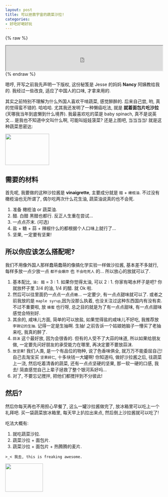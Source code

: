 ```yaml
---
layout: post
title: 可以拯救宇宙的蔬菜沙拉!
categories:
- 好吃好喝好玩
---
```


{% raw %}
<iframe frameborder="20" border="20" marginwidth="10" marginheight="0" width="500" height="80" src="http://openmindclub.qiniudn.com/Yixuan/music/bagbag.mp3"></iframe>
{% endraw %}

嗯哼, 开写之前我先声明一下版权, 这份秘笈是 Jesse 的妈妈 **Nancy** 阿姨教给我的. 我经过一些改良, 适应了中国人的口味, 才拿来用的.

其实之前特别不理解为什么外国人喜欢干啃蔬菜, 感觉醉醉的. 后来自己尝, 哟, 真的觉得蛮不错的. 哈哈哈. 尤其我还发明了一种懒癌吃法, 就是 **就着面包片吃沙拉** (天哪我当年到底懒到什么境界). 我最喜欢吃的菜是 baby spinach, 真不是说英文... 是我也不知道中文叫什么啊, 可能叫娃娃菠菜? 还是上图吧, 当当当当! 就是这种蔬菜思密达:

<img width="140" height="100" class="img-responsive" src="http://openmindclub.qiniudn.com/Yixuan/image/babySpinach.jpg">



## 需要的材料

首先呢, 我要做的这种沙拉酱是 **vinaigrette**, 主要成分就是 `醋` + `橄榄油`. 不过没有橄榄油也无所谓了, 偶尔吃两次什么花生油, 蔬菜油说真的也不会死.

1. 准备 橄榄油 or 蔬菜油.
2. 醋. 白醋 黑醋也都行. 反正人生重在尝试...
3. 一点点芥末. (可选)
4. 盐 + 糖 + 蒜 + 辣椒什么的都根据个人口味上就行了...
6. 坚果, 一定要有坚果!


## 所以你应该怎么搭配呢?

我们不用像外国人那样蠢萌蠢萌的像搞化学实验一样做沙拉酱, 基本差不多就行, 每样多放一点少放一点 `都不会爆炸` 也 `不会吃死人` 的... 所以放心的放就可以了.

1. 基本配比, `油: 醋` = 3 : 1. 如果你觉得太油, 可以 2 : 1. 你家有喝水杯子是吧? 你就放杯子里 3/4 的油, 1/4 的醋. 就 Ok 啦.
2. 然后可以往里面扔一点点一点点`糖`... 一定要少, 有一点点甜味就可以了. 或者之前我放的是 `maple syrup`,因为没那么执着, 也没关注过这种东西国内有没有卖. 不过不重要啦, 放 `蜂蜜` 也行呀, 总之目的就是为了有一点点甜味, 有一点点甜味感觉会特别好.
3. 其余的, 咸味儿方面, 简单的可以放盐, 如果觉得盐的咸味儿不好吃, 我推荐放 `李锦记的生抽`. 记得一定是生抽啊. 生抽! 之前告诉一个姑娘她脑子一懵买了老抽来吃, 我真的醉了.
4. `蒜沫` 这个最好放, 因为会很香的. 但有的人受不了大蒜的味道, 所以如果给朋友做, 一定要先问好朋友的承受能力在哪里, 再决定要不要放蒜沫.
5. `放坚果`! 我们人类, 是一个有品位的物种, 说了色香味俱全, 就万万不能委屈自己! 自己去淘宝买 `坚果碎仁`, 十多块钱一大罐啊! 你知道吗, 做好沙拉酱之后, 往蔬菜上一浇, 然后吃着清香的蔬菜, 还有一点点坚硬的坚果, 那一软一硬的口感, 我去! 简直感觉自己上辈子拯救了整个银河系好吗...
6. 对了, 不要忘记搅拌, 把他们都搅拌到不分彼此!

## 然后?
然后你每天再也不用担心早餐了, 这么一罐沙拉酱做完了, 放冰箱里可以吃上一个礼拜吧. 买一袋蔬菜放冰箱里, 每天早上扒拉出来点, 然后倒上沙拉酱就可以吃了!

吃法大概有:

1. 就吃蔬菜沙拉.
2. 蔬菜沙拉 + 面包片.
3. 蔬菜沙拉 + 面包片 + 热腾腾的麦片.

`>_< 我去, this is freaking awesome.`

<img width="120" height="90" class="img-responsive" src="http://openmindclub.qiniudn.com/Yixuan/image/spinachSalad.jpg">
